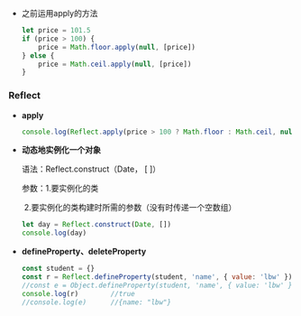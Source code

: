 * 之前运用apply的方法

  ``` javascript
  let price = 101.5
  if (price > 100) {
      price = Math.floor.apply(null, [price])
  } else {
      price = Math.ceil.apply(null, [price])
  }
  ```

### Reflect

* **apply**

  ```javascript
  console.log(Reflect.apply(price > 100 ? Math.floor : Math.ceil, null, [price]))
  ```

* **动态地实例化一个对象**

  语法：Reflect.construct（Date， [ ]）

  参数：1.要实例化的类

  ​			2.要实例化的类构建时所需的参数（没有时传递一个空数组）

  ```` javascript
  let day = Reflect.construct(Date, [])
  console.log(day)
  ````

* **defineProperty、deleteProperty**

  ``` javascript
  const student = {}
  const r = Reflect.defineProperty(student, 'name', { value: 'lbw' })
  //const e = Object.defineProperty(student, 'name', { value: 'lbw' })	
  console.log(r)		//true
  //console.log(e)		//{name: "lbw"}
  ```

  

